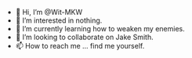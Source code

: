 - 👋 Hi, I’m @Wit-MKW
- 👀 I’m interested in nothing.
- 🌱 I’m currently learning how to weaken my enemies.
- 💞️ I’m looking to collaborate on Jake Smith.
- 📫 How to reach me ... find me yourself.

<!---
Wit-MKW/Wit-MKW is a ✨ special ✨ repository because its `README.md` (this file) appears on your GitHub profile.
You can click the Preview link to take a look at your changes.
--->
